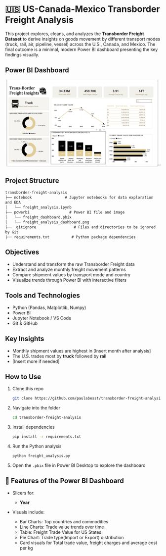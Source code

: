 # 🇺🇸 US-Canada-Mexico Transborder Freight Analysis

This project explores, cleans, and analyzes the **Transborder Freight Dataset** to derive insights on goods movement by different transport modes (truck, rail, air, pipeline, vessel) across the U.S., Canada, and Mexico. The final outcome is a minimal, modern Power BI dashboard presenting the key findings visually.

## Power BI Dashboard

![Dashboard Screenshot](powerbi/Freight_Analysis_Dashboard.png)  

## Project Structure

```
transborder-freight-analysis
├── notebook               # Jupyter notebooks for data exploration and EDA
│   └── freight_analysis.ipynb
├── powerbi                  # Power BI file and image
│   └── freight_dashboard.pbix
│   └── freight_analysis_dashboard.png
├── .gitignore                 # Files and directories to be ignored by Git
├── requirements.txt          # Python package dependencies

```

## Objectives

- Understand and transform the raw Transborder Freight data
- Extract and analyze monthly freight movement patterns
- Compare shipment values by transport mode and country
- Visualize trends through Power BI with interactive filters

## Tools and Technologies

- Python (Pandas, Matplotlib, Numpy)
- Power BI
- Jupyter Notebook / VS Code
- Git & GitHub

## Key Insights

- Monthly shipment values are highest in [Insert month after analysis]
- The U.S. trades most by **truck** followed by **rail**
- [Insert more if needed]

## How to Use

1. Clone this repo  
   ```bash
   git clone https://github.com/paulabesst/transborder-freight-analysis.git
   ```

2. Navigate into the folder  
   ```bash
   cd transborder-freight-analysis
   ```

3. Install dependencies  
   ```bash
   pip install -r requirements.txt
   ```

4. Run the Python analysis  
   ```bash
   python freight_analysis.py
   ```

5. Open the `.pbix` file in Power BI Desktop to explore the dashboard

## 📌 Features of the Power BI Dashboard

- Slicers for:
  - **Year**

- Visuals include:
  - Bar Charts: Top countries and commodities
  - Line Charts: Trade value trends over time
  - Table: Freight Trade Value for US States
  - Pie Chart: Trade type(Import or Export) distribution
  - Card visuals for Total trade value, freight charges and average cost per kg


